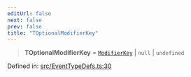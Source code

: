 ```yaml
---
editUrl: false
next: false
prev: false
title: "TOptionalModifierKey"
---
```


> **TOptionalModifierKey** = [`ModifierKey`](/api/type-aliases/modifierkey/) \| `null` \| `undefined`

Defined in: [src/EventTypeDefs.ts:30](https://github.com/fabricjs/fabric.js/blob/977f797255d8c56b5b68360b0d45bed33697d2e8/src/EventTypeDefs.ts#L30)
